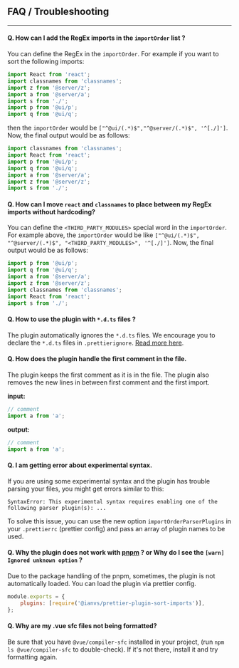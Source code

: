 ## FAQ / Troubleshooting

---

#### Q. How can I add the RegEx imports in the `importOrder` list ?

You can define the RegEx in the `importOrder`. For
example if you want to sort the following imports:

```javascript
import React from 'react';
import classnames from 'classnames';
import z from '@server/z';
import a from '@server/a';
import s from './';
import p from '@ui/p';
import q from '@ui/q';
```

then the `importOrder` would be `["^@ui/(.*)$","^@server/(.*)$", '^[./]']`.
Now, the final output would be as follows:

```javascript
import classnames from 'classnames';
import React from 'react';
import p from '@ui/p';
import q from '@ui/q';
import a from '@server/a';
import z from '@server/z';
import s from './';
```

#### Q. How can I move `react` and `classnames` to place between my RegEx imports without hardcoding?

You can define the `<THIRD_PARTY_MODULES>` special word in the `importOrder`. For example above, the `importOrder` would be like `["^@ui/(.*)$", "^@server/(.*)$", "<THIRD_PARTY_MODULES>", '^[./]']`.
Now, the final output would be as follows:

```javascript
import p from '@ui/p';
import q from '@ui/q';
import a from '@server/a';
import z from '@server/z';
import classnames from 'classnames';
import React from 'react';
import s from './';
```

#### Q. How to use the plugin with `*.d.ts` files ?

The plugin automatically ignores the `*.d.ts` files. We encourage you to declare the `*.d.ts` files in `.prettierignore`. [Read more here](https://prettier.io/docs/en/ignore.html#ignoring-files-prettierignore).

#### Q. How does the plugin handle the first comment in the file.

The plugin keeps the first comment as it is in the file. The plugin also removes the new lines in between first comment and the first import.

**input:**

```js
// comment
import a from 'a';
```

**output:**

```js
// comment
import a from 'a';
```

#### Q. I am getting error about experimental syntax.

If you are using some experimental syntax and the plugin has trouble parsing your files, you might get errors similar to this:

```shell script
SyntaxError: This experimental syntax requires enabling one of the following parser plugin(s): ...
```

To solve this issue, you can use the new option `importOrderParserPlugins` in your `.prettierrc` (prettier config) and pass
an array of plugin names to be used.


#### Q. Why the plugin does not work with [pnpm](https://pnpm.io/) ? or Why do I see the `[warn] Ignored unknown option` ?

Due to the package handling of the pnpm, sometimes, the plugin is not automatically loaded. You can load the plugin
via prettier config.

```js
module.exports = {
    plugins: [require('@ianvs/prettier-plugin-sort-imports')],
};
```

#### Q. Why are my .vue sfc files not being formatted?

Be sure that you have `@vue/compiler-sfc` installed in your project, (run `npm ls @vue/compiler-sfc` to double-check). If it's not there, install it and try formatting again.
